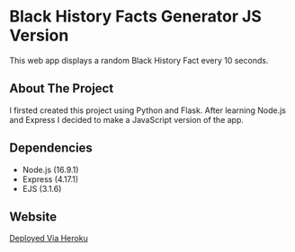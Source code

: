 # Black History Facts Generator JS Version
This web app displays a random Black History Fact every 10 seconds.
## About The Project
I firsted created this project using Python and Flask. After learning Node.js and Express I decided to make a JavaScript version of the app.
## Dependencies
- Node.js (16.9.1)
- Express (4.17.1)
- EJS (3.1.6)
## Website
[Deployed Via Heroku](https://black-history-facts-generator.herokuapp.com/)
